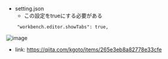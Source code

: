 - setting.json
  - この設定をtrueにする必要がある 
```
    "workbench.editor.showTabs": true,
```
![image](https://user-images.githubusercontent.com/45380191/138397273-4819633f-8ad5-4cf9-90aa-4c754a4eb3bf.png)
- link: https://qiita.com/kgoto/items/265e3eb8a82778e33cfe
